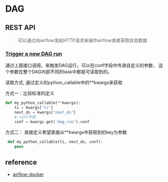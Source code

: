 # DAG


## REST API

> 可以通过向airflow发起HTTP请求来操作airflow或者获取状态数据

### [Trigger a new DAG run](https://airflow.apache.org/docs/apache-airflow/2.3.3/stable-rest-api-ref.html#operation/post_dag_run)

通过上面接口调用，来触发DAG运行，可以在conf字段中传递自定义的参数， 这个参数在整个DAG内部不同的task中都是可读取到的。

读取方式, 通过定义的python_callable中的**kwargs来获取

方式一：比较标准的定义

```python
def my_python_callable(**kwargs):
    ti = kwargs["ti"]
    next_ds = kwargs["next_ds"]
    # conf字段
    conf = kwargs.get('dag_run').conf
```
方式二： 直接定义希望直接从**kwargs中获取到的key为参数

```python
 def my_python_callable(ti, next_ds, conf):
    pass
```

## reference

- [airflow-docker](https://github.com/coder2j/airflow-docker)